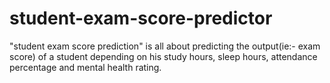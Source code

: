 # student-exam-score-predictor
"student exam score prediction" is all about predicting the output(ie:- exam score) of a student depending on his study hours, sleep hours,  attendance percentage and mental health rating.
